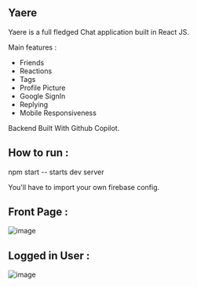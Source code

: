 ## Yaere

Yaere is a full fledged Chat application built in React JS. 

Main features :
- Friends
- Reactions
- Tags
- Profile Picture
- Google SignIn
- Replying
- Mobile Responsiveness

Backend Built With Github Copilot.

## How to run :
npm start -- starts dev server

You'll have to import your own firebase config.

## Front Page :
![image](https://github.com/user-attachments/assets/0c40ea12-03c6-4fa2-aadf-4791f5ecea1e)

## Logged in User :
![image](https://github.com/user-attachments/assets/112ca553-605a-4cfb-bc95-274435b11748)
